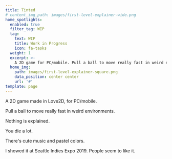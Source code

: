 ```yaml
---
title: Tinted
# content_img_path: images/first-level-explainer-wide.png
home_spotlights:
  enabled: true
  filter_tag: WIP
  tag:
    text: WIP
    title: Work in Progress
    icon: fa-tasks
  weight: 1
  excerpt: >-
    A 2D game for PC/mobile. Pull a ball to move really fast in weird environments. Nothing is explained. You die a lot. There's cute music and pastel colors. I showed it at Seattle Indies Expo 2019. People seem to like it.
  home_img:
    path: images/first-level-explainer-square.png
    data_position: center center
    url: '#'
template: page
---
```


A 2D game made in Love2D, for PC/mobile.

Pull a ball to move really fast in weird environments.

Nothing is explained.

You die a lot.

There's cute music and pastel colors.

I showed it at Seattle Indies Expo 2019. People seem to like it.